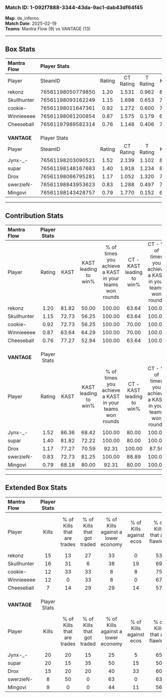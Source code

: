### Match ID: 1-092f7888-3344-43da-9ac1-dab43df64f45  
**Map**: de_inferno  
**Match Date**: 2025-02-19  
**Teams**: Mantra Flow (9) vs VANTAGE (13)  

---  

## Box Stats  

| **Mantra Flow** | Player Stats      |        |           |          |       |      |       |         |        |      |     |
| :- | :- | :-: | :-: | :-: | :-: | :-: | :-: | :-: | :-: | :-: | :-: |
| Player          | SteamID           | Rating | CT Rating | T Rating | KAST  | ADR  | Kills | Assists | Deaths | K/D  | HS% |
| rekonz          | 76561198050779850 |  1.20  |   1.531   |  0.962   | 81.82 | 85.5 |  15   |    9    |   15   | 1.00 | 33  |
| Skullhunter     | 76561198093162249 |  1.15  |   1.698   |  0.653   | 72.73 | 76.7 |  16   |    5    |   14   | 1.14 | 37  |
| cookie-         | 76561198011647361 |  0.92  |   1.272   |  0.600   | 72.73 | 68.3 |  12   |    5    |   16   | 0.75 | 41  |
| Winnieeeee      | 76561198061200854 |  0.87  |   1.575   |  0.179   | 63.64 | 68.6 |  12   |    3    |   15   | 0.80 | 50  |
| Cheeseball      | 76561197989582314 |  0.76  |   1.148   |  0.406   | 77.27 | 39.1 |   7   |    6    |   12   | 0.58 | 57  |
|                 |                   |        |           |          |       |      |       |         |        |      |     |
|                 |                   |        |           |          |       |      |       |         |        |      |     |
|                 |                   |        |           |          |       |      |       |         |        |      |     |
| **VANTAGE**     | Player Stats      |        |           |          |       |      |       |         |        |      |     |
| Player          | SteamID           | Rating | CT Rating | T Rating | KAST  | ADR  | Kills | Assists | Deaths | K/D  | HS% |
| Jynx-_-         | 76561198203090521 |  1.52  |   2.139   |  1.102   | 86.36 | 87.0 |  20   |    2    |   10   | 2.00 | 55  |
| supar           | 76561198148167683 |  1.40  |   1.918   |  1.234   | 81.82 | 77.2 |  20   |    5    |   13   | 1.54 | 60  |
| Drox            | 76561198066795281 |  1.17  |   1.052   |  1.320   | 77.27 | 73.9 |  15   |    7    |   13   | 1.15 | 80  |
| swerzieN-       | 76561198843953623 |  0.83  |   1.288   |  0.497   | 72.73 | 48.0 |   8   |    7    |   11   | 0.73 | 62  |
| Mingovi         | 76561198143428757 |  0.79  |   1.770   |  0.152   | 68.18 | 65.4 |   9   |    7    |   15   | 0.60 | 33  |
---  

## Contribution Stats  

| **Mantra Flow** | Player Stats |       |                      |                                                        |                           |                                                             |                          |                                                            |
| :- | :-: | :-: | :-: | :-: | :-: | :-: | :-: | :-: |
| Player          |    Rating    | KAST  | KAST leading to win% | % of times you achieve a KAST in your teams won rounds | CT - KAST leading to win% | CT - % of times you achieve a KAST in your teams won rounds | T - KAST leading to win% | T - % of times you achieve a KAST in your teams won rounds |
| rekonz          |     1.20     | 81.82 |        50.00         |                         100.00                         |           63.64           |                           100.00                            |          28.57           |                           100.00                           |
| Skullhunter     |     1.15     | 72.73 |        56.25         |                         100.00                         |           63.64           |                           100.00                            |          40.00           |                           100.00                           |
| cookie-         |     0.92     | 72.73 |        56.25         |                         100.00                         |           70.00           |                           100.00                            |          33.33           |                           100.00                           |
| Winnieeeee      |     0.87     | 63.64 |        64.29         |                         100.00                         |           70.00           |                           100.00                            |          50.00           |                           100.00                           |
| Cheeseball      |     0.76     | 77.27 |        52.94         |                         100.00                         |           63.64           |                           100.00                            |          33.33           |                           100.00                           |
|                 |              |       |                      |                                                        |                           |                                                             |                          |                                                            |
|                 |              |       |                      |                                                        |                           |                                                             |                          |                                                            |
|                 |              |       |                      |                                                        |                           |                                                             |                          |                                                            |
| **VANTAGE**     | Player Stats |       |                      |                                                        |                           |                                                             |                          |                                                            |
| Player          |    Rating    | KAST  | KAST leading to win% | % of times you achieve a KAST in your teams won rounds | CT - KAST leading to win% | CT - % of times you achieve a KAST in your teams won rounds | T - KAST leading to win% | T - % of times you achieve a KAST in your teams won rounds |
| Jynx-_-         |     1.52     | 86.36 |        68.42         |                         100.00                         |           80.00           |                           100.00                            |          55.56           |                           100.00                           |
| supar           |     1.40     | 81.82 |        72.22         |                         100.00                         |           80.00           |                           100.00                            |          62.50           |                           100.00                           |
| Drox            |     1.17     | 77.27 |        70.59         |                         92.31                          |          100.00           |                            87.50                            |          50.00           |                           100.00                           |
| swerzieN-       |     0.83     | 72.73 |        81.25         |                         100.00                         |           88.89           |                           100.00                            |          71.43           |                           100.00                           |
| Mingovi         |     0.79     | 68.18 |        80.00         |                         92.31                          |           80.00           |                           100.00                            |          80.00           |                           80.00                            |
---  

## Extended Box Stats  

| **Mantra Flow** | Player Stats |                            |                            |                                    |                         |                              |                                 |        |                             |                                     |                          |                               |                            |
| :- | :-: | :-: | :-: | :-: | :-: | :-: | :-: | :-: | :-: | :-: | :-: | :-: | :-: |
| Player          |    Kills     | % of Kills that are trades | % of Kills that got traded | % of Kills against a lower economy | % of Kills against ecos | % of Kills that are flawless | % of Kills that are close duels | Deaths | % of Deaths that get traded | % of Deaths against a lower economy | % of Deaths against ecos | % of Deaths that are flawless | % of Deaths that are close |
| rekonz          |      15      |             13             |             27             |                 33                 |            0            |              53              |               13                |   15   |             20              |                 13                  |            0             |              47               |             0              |
| Skullhunter     |      16      |             31             |             6              |                 38                 |           19            |              69              |                0                |   14   |             21              |                 21                  |            0             |              57               |             14             |
| cookie-         |      12      |             33             |             33             |                 8                  |            8            |              75              |                0                |   16   |             13              |                 19                  |            0             |              75               |             0              |
| Winnieeeee      |      12      |             0              |             33             |                 8                  |            0            |              67              |                0                |   15   |             20              |                 20                  |            0             |              40               |             7              |
| Cheeseball      |      7       |             14             |             29             |                 29                 |           14            |              57              |                0                |   12   |             17              |                  8                  |            0             |              75               |             8              |
|                 |              |                            |                            |                                    |                         |                              |                                 |        |                             |                                     |                          |                               |                            |
|                 |              |                            |                            |                                    |                         |                              |                                 |        |                             |                                     |                          |                               |                            |
|                 |              |                            |                            |                                    |                         |                              |                                 |        |                             |                                     |                          |                               |                            |
| **VANTAGE**     | Player Stats |                            |                            |                                    |                         |                              |                                 |        |                             |                                     |                          |                               |                            |
| Player          |    Kills     | % of Kills that are trades | % of Kills that got traded | % of Kills against a lower economy | % of Kills against ecos | % of Kills that are flawless | % of Kills that are close duels | Deaths | % of Deaths that get traded | % of Deaths against a lower economy | % of Deaths against ecos | % of Deaths that are flawless | % of Deaths that are close |
| Jynx-_-         |      20      |             20             |             15             |                 25                 |            5            |              65              |               10                |   10   |             20              |                 10                  |            0             |              70               |             0              |
| supar           |      20      |             15             |             35             |                 50                 |           15            |              50              |                0                |   13   |             46              |                 15                  |            0             |              77               |             0              |
| Drox            |      15      |             20             |             20             |                 40                 |           33            |              60              |                7                |   13   |             15              |                 15                  |            0             |              62               |             0              |
| swerzieN-       |      8       |             50             |             0              |                 63                 |            0            |              63              |                0                |   11   |              9              |                  0                  |            0             |              45               |             9              |
| Mingovi         |      9       |             0              |             0              |                 44                 |           11            |              56              |               11                |   15   |             27              |                 20                  |            7             |              73               |             7              |
